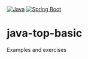 [![Java](https://img.shields.io/badge/Java-E43222??style=for-the-badge&logo=openjdk&logoColor=FFFFFF)](https://java.com/)
[![Spring Boot](https://img.shields.io/badge/Spring_Boot-FFFFFF??style=for-the-badge&logo=Spring)](https://spring.io/projects/spring-boot/)
# java-top-basic
Examples and exercises

